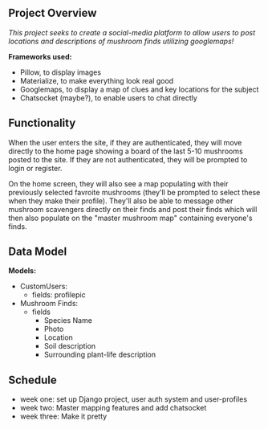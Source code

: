 ## Project Overview
*This project seeks to create a social-media platform to allow users to post locations and descriptions of mushroom finds utilizing googlemaps!*

**Frameworks used:**
 - Pillow, to display images
 - Materialize, to make everything look real good
 - Googlemaps, to display a map of clues and key locations for the subject
 - Chatsocket (maybe?), to enable users to chat directly

## Functionality

When the user enters the site, if they are authenticated, they will move directly to the home page showing a board of the last 5-10 mushrooms posted to the site. If they are not authenticated, they will be prompted to login or register.

On the home screen, they will also see a map populating with their previously selected favroite mushrooms (they'll be prompted to select these when they make their profile). They'll also be able to message other mushroom scavengers directly on their finds and post their finds which will then also populate on the "master mushroom map" containing everyone's finds.

## Data Model

**Models:**
 - CustomUsers:
	 - fields: profilepic
 - Mushroom Finds:
	 - fields
		 - Species Name
		 - Photo
		 - Location
		 - Soil description
		 - Surrounding plant-life description

## Schedule
- week one: set up Django project, user auth system and user-profiles
- week two: Master mapping features and add chatsocket
- week three: Make it pretty
